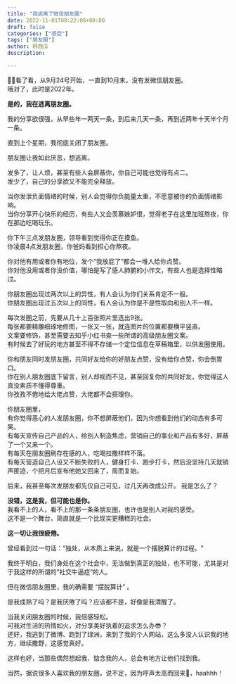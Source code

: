 ```yaml
---
title: "我逃离了微信朋友圈"
date: 2022-11-01T00:22:08+08:00
draft: false
categories: ["感受"]
tags: ["朋友圈"]
author: 韩西瓜
description: 

---
```


🙈🙈看了看，从9月24号开始，一直到10月末，没有发微信朋友圈。  
哦对了，此时是2022年。
       
**是的，我在逃离朋友圈。**    

我的分享欲很强，从早些年一两天一条，到后来几天一条，再到近两年十天半个月一条。    

直到上个星期，我彻底关闭了朋友圈。  
  
朋友圈让我如此厌恶，想逃离。  

发多了，让人烦，甚至有些人会屏蔽你，你自己可能也觉得有点二。     
发少了，自己的分享欲又不能完全释放。  

当你发泄负面情绪的时候，别人会觉得你负能量太重，不愿意被你的负面情绪影响。  
当你分享开心快乐的经历，有些人又会羡慕嫉妒恨，觉得老子在这里加班熬夜，你在那边吃喝玩乐。  


你下午三点发朋友圈，领导看到觉得你正在摸鱼。  
你凌晨4点发朋友圈，你爸妈看到担心你熬夜。   

你对他有用或者你有地位，发个“我放屁了”都会一堆人给你点赞。  
你对他没用或者你没价值，哪怕是写了感人肺腑的小作文，有些人也是选择性略过。   

你朋友圈出现过两次以上的异性，有人会认为你们关系肯定不一般。  
你朋友圈出现过五次以上的同性，有人会认为你是不是性取向和别人不一样。  

每次发圈之前，先要从几十上百张照片里选出9张。    
每张都要精雕细琢地修图，一张又一张，就连图片的位置都要横平竖直。  
文案要修饰，甚至需要去知乎小红书查一些所谓的高级朋友圈文案。     
有时候去了好玩的地方甚至不得不存储一个定位信息在草稿箱里，以供发圈使用。  

你和朋友同时发朋友圈，共同好友给你的好朋友点赞，没有给你点赞，你会倒胃口。  
你在别人朋友圈底下留言，别人却视而不见，甚至回复你的共同好友，你觉得这人真没素质不懂得尊重。  
你孜孜不倦地给大佬点赞，大佬都不会搭理你。  

你朋友圈里，  
有你觉得恶心的人发朋友圈，你不想屏蔽他们，因为你想看到他们的动态有多可笑。   
有每天宣传自己产品的人，给别人制造焦虑，营销自己的事业和产品有多好，屏蔽了一个又来一个。     
有每天在朋友圈刷存在感的人，吃喝拉撒样样不落。    
有每天营造自己人设又不断失败的人，健身打卡、跑步打卡，然后没坚持几天就销声匿迹，个把月后宣布他她又回来了，周而复始。  

后来，我甚至每次发朋友都先仅自己可见，过几天再改成公开。  我是怎么了？


**没错，这是我，但可能也是你。**      
我看不上的人，看不上的那一条条朋友圈，也许也是别人对我的感受。  
这不是一个舞台，简直就是一个比现实更糟糕的社会。  


**这一切让我很疲倦。**   

曾经看到过一句话：“独处，从本质上来说，就是一个摆脱算计的过程。"  

我终于明白，我们身处在这个社会中，无法做到真正的独处，也不可能，尤其是对于我这样的所谓的”社交牛逼症“的人。  

但在微信朋友圈里，我的确需要 “摆脱算计” 。  

是我成熟了吗？是我厌倦了吗？应该都不是，好像是我清醒了。  

当我关闭朋友圈的时候，我倍感轻松。  
可我对生活的热情如火，对分享美好执着的追求怎么办😎？    
还好，我逃到了微博、跑到了绿洲，来到了我的个人网站，这么多没人认识我的地方，继续撒野，这感觉真好。       

这样也好，当那些偶然想起我、惦念我的人，总会有地方让他们找到我。  

当然，据说很多人喜欢我的朋友圈，说不定，因为呼声太高而回​来😬，haahhh！